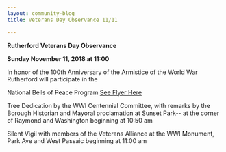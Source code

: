 ```yaml
---
layout: community-blog
title: Veterans Day Observance 11/11

---
```


**Rutherford Veterans Day Observance**

**Sunday November 11, 2018 at 11:00**

 

In honor of the 100th Anniversary of the Armistice of the World War Rutherford will participate in the

National Bells of Peace Program [See Flyer Here](https://storage.googleapis.com/static.rutherford-nj.com/community-events/Bells%20of%20Peace%20Flyer%20w%20bells%20revised%20(1).pdf)


Tree Dedication by the WWI Centennial Committee, with remarks by the Borough Historian and Mayoral proclamation at Sunset Park-- at the corner of Raymond and Washington beginning at 10:50 am


Silent Vigil with members of the Veterans Alliance at the WWI Monument, Park Ave and West Passaic beginning at 11:00 am
